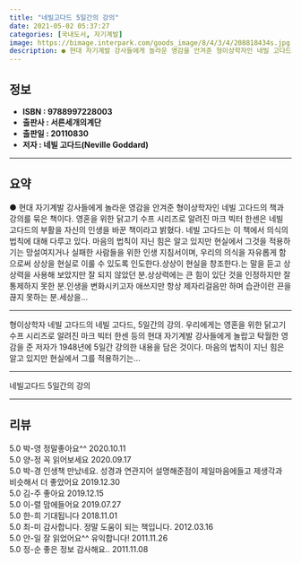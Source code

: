 ```yaml
---
title: "네빌고다드 5일간의 강의"
date: 2021-05-02 05:37:27
categories: [국내도서, 자기계발]
image: https://bimage.interpark.com/goods_image/8/4/3/4/208818434s.jpg
description: ● 현대 자기계발 강사들에게 놀라운 영감을 안겨준 형이상학자인 네빌 고다드의 책과 강의를 묶은 책이다. 영혼을 위한 닭고기 수프 시리즈로 알려진 마크 빅터 한센은 네빌 고다드의 부활을 자신의 인생을 바꾼 책이라고 밝혔다. 네빌 고다드는 이 책에서 의식의 법칙에 대해 다루고 있다. 마음
---
```


## **정보**

- **ISBN : 9788997228003**
- **출판사 : 서른세개의계단**
- **출판일 : 20110830**
- **저자 : 네빌 고다드(Neville Goddard)**

------



## **요약**

●  현대 자기계발 강사들에게 놀라운 영감을 안겨준 형이상학자인 네빌 고다드의 책과 강의를 묶은 책이다. 영혼을 위한 닭고기 수프 시리즈로 알려진 마크 빅터 한센은 네빌 고다드의 부활을 자신의 인생을 바꾼 책이라고 밝혔다. 네빌 고다드는 이 책에서 의식의 법칙에 대해 다루고 있다. 마음의 법칙이 지닌 힘은 알고 있지만 현실에서 그것을 적용하기는 망설여지거나 실패한 사람들을 위한 인생 지침서이며, 우리의 의식을 자유롭게 함으로써 상상을 현실로 이룰 수 있도록 인도한다.상상이 현실을 창조한다.는 말을 듣고 상상력을 사용해 보았지만 잘 되지 않았던 분.상상력에는 큰 힘이 있단 것을 인정하지만 잘 통제하지 못한 분.인생을 변화시키고자 애쓰지만 항상 제자리걸음만 하며 습관이란 끈을 끊지 못하는 분.세상을...

------

형이상학자 네빌 고다드의 네빌 고다드, 5일간의 강의. 우리에게는 영혼을 위한 닭고기 수프 시리즈로 알려진 마크 빅터 한센 등의 현대 자기계발 강사들에게 놀랍고 탁월한 영감을 준 저자가 1948년에 5일간 강의한 내용을 담은 것이다. 마음의 법칙이 지닌 힘은 알고 있지만 현실에서 그를 적용하기는... 

------


네빌고다드 5일간의 강의 

------


## **리뷰** 

5.0 박-영 정말좋아요^^ 2020.10.11 <br/>5.0 양-정 꼭 읽어보세요 2020.09.17 <br/>5.0 박-경 인생책 만났네요. 성경과 연관지어 설명해준점이 제일마음에들고 제생각과 비슷해서 더 좋았어요 2019.12.30 <br/>5.0 김-주 좋아요 2019.12.15 <br/>5.0 이-렬 맘에들어요 2019.07.27 <br/>5.0 한-희 기대됩니다 2018.11.01 <br/>5.0 최-미 감사합니다. 정말 도움이 되는 책입니다. 2012.03.16 <br/>5.0 안-일 잘 읽었어요^^ 유익합니다! 2011.11.26 <br/>5.0 정-순 좋은 정보 감사해요.. 2011.11.08 <br/>